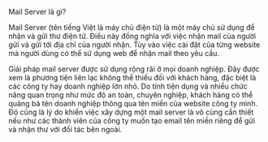 Mail Server là gì?

Mail Server (tên tiếng Việt là máy chủ điện tử) là một máy chủ sử dụng để nhận và gửi thư điện tử. Điều này đồng nghĩa với việc nhận mail của người gửi và gửi tới địa chỉ của người nhận. Tùy vào việc cài đặt của từng website mà người dùng có thể sử dụng web để nhận mail theo yêu cầu.

Giải pháp mail server được sử dụng rộng rãi ở mọi doanh nghiệp. Đây được xem là phương tiện liên lạc không thể thiếu đối với khách hàng, đặc biệt là các công ty hay doanh nghiệp lớn nhỏ. Do tính tiện dụng và nhiều chức năng quan trọng như mức độ an toàn, chuyên nghiệp, khách hàng có thể quảng bá tên doanh nghiệp thông qua tên miền của website công ty mình. Đó cũng là lý do khiến việc xây dựng một mail server là vô cùng cần thiết nếu như các thành viên của công ty muốn tạo email tên miền riêng để gửi và nhận thư với đối tác bên ngoài.

